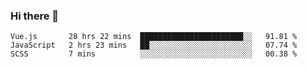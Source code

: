 ### Hi there 👋

<!--
**xin-code/Xin-code** is a ✨ _special_ ✨ repository because its `README.md` (this file) appears on your GitHub profile.

Here are some ideas to get you started:
<!--START_SECTION:waka-->
```text
Vue.js       28 hrs 22 mins  ███████████████████████░░   91.81 % 
JavaScript   2 hrs 23 mins   ██░░░░░░░░░░░░░░░░░░░░░░░   07.74 % 
SCSS         7 mins          ░░░░░░░░░░░░░░░░░░░░░░░░░   00.38 % 
```
<!--END_SECTION:waka-->
